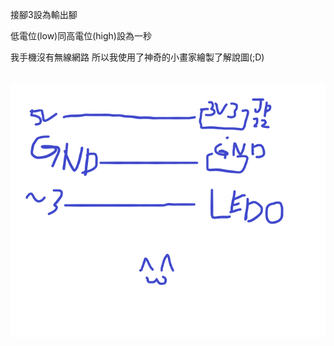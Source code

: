 接腳3設為輸出腳</p>
低電位(low)同高電位(high)設為一秒</p>
我手機沒有無線網路 所以我使用了神奇的小畫家繪製了解說圖(;D)</p>  
![image](https://github.com/UvularGecko2125/-/blob/master/未命名.png)

